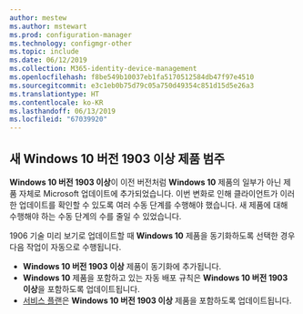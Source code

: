 ```yaml
---
author: mestew
ms.author: mstewart
ms.prod: configuration-manager
ms.technology: configmgr-other
ms.topic: include
ms.date: 06/12/2019
ms.collection: M365-identity-device-management
ms.openlocfilehash: f8be549b10037eb1fa5170512584db47f97e4510
ms.sourcegitcommit: e3c1eb0b75d79c05a750d49354c851d15d5e26a3
ms.translationtype: HT
ms.contentlocale: ko-KR
ms.lasthandoff: 06/13/2019
ms.locfileid: "67039920"
---
```

## <a name="new-windows-10-version-1903-and-later-product-category"></a>새 Windows 10 버전 1903 이상 제품 범주
<!--4682946-->

**Windows 10 버전 1903 이상**이 이전 버전처럼 **Windows 10** 제품의 일부가 아닌 제품 자체로 Microsoft 업데이트에 추가되었습니다. 이번 변화로 인해 클라이언트가 이러한 업데이트를 확인할 수 있도록 여러 수동 단계를 수행해야 했습니다. 새 제품에 대해 수행해야 하는 수동 단계의 수를 줄일 수 있었습니다.

1906 기술 미리 보기로 업데이트할 때 **Windows 10** 제품을 동기화하도록 선택한 경우 다음 작업이 자동으로 수행됩니다.

- **Windows 10 버전 1903 이상** 제품이 동기화에 추가됩니다.
- **Windows 10** 제품을 포함하고 있는 자동 배포 규칙은 **Windows 10 버전 1903 이상**을 포함하도록 업데이트됩니다.
- [서비스 플랜](/sccm/osd/deploy-use/manage-windows-as-a-service)은 **Windows 10 버전 1903 이상** 제품을 포함하도록 업데이트됩니다.

